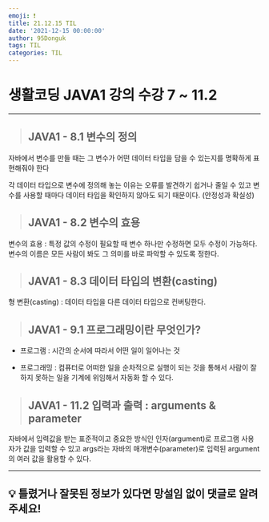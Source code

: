 ```yaml
---
emoji: ❗
title: 21.12.15 TIL
date: '2021-12-15 00:00:00'
author: 95Donguk
tags: TIL
categories: TIL
---
```


# 생활코딩 JAVA1 강의 수강 7 ~ 11.2
***
> ## JAVA1 - 8.1 변수의 정의

자바에서 변수를 만들 때는 그 변수가 어떤 데이터 타입을 담을 수 있는지를 명확하게 표현해줘야 한다

각 데이터 타입으로 변수에 정의해 놓는 이유는 오류를 발견하기 쉽거나 줄일 수 있고 변수를 사용할 때마다 데이터 타입을 확인하지 않아도 되기 때문이다. (안정성과 확실성)

> ## JAVA1 - 8.2 변수의 효용

변수의 효용 : 특정 값의 수정이 필요할 때 변수 하나만 수정하면 모두 수정이 가능하다. 변수의 이름은 모든 사람이 봐도 그 의미를 바로 파악할 수 있도록 정한다.

> ## JAVA1 - 8.3 데이터 타입의 변환(casting)

형 변환(casting) : 데이터 타입을 다른 데이터 타입으로 컨버팅한다.

> ## JAVA1 - 9.1 프로그래밍이란 무엇인가?

* 프로그램 : 시간의 순서에 따라서 어떤 일이 일어나는 것

* 프로그래밍 : 컴퓨터로 어떠한 일을 순차적으로 실행이 되는 것을 통해서 사람이 잘하지 못하는 일을 기계에 위임해서 자동화 할 수 있다.

> ## JAVA1 - 11.2 입력과 출력 : arguments & parameter

자바에서 입력값을 받는 표준적이고 중요한 방식인 인자(argument)로 프로그램 사용자가 값을 입력할 수 있고 args라는 자바의 매개변수(parameter)로 입력된 argument의 여러 값을 활용할 수 있다. 

***
## 💡 틀렸거나 잘못된 정보가 있다면 망설임 없이 댓글로 알려주세요!

